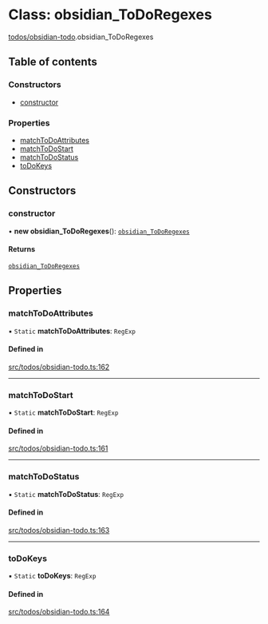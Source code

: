 # Class: obsidian\_ToDoRegexes

[todos/obsidian-todo](../wiki/todos.obsidian-todo).obsidian_ToDoRegexes

## Table of contents

### Constructors

- [constructor](../wiki/todos.obsidian-todo.obsidian_ToDoRegexes#constructor)

### Properties

- [matchToDoAttributes](../wiki/todos.obsidian-todo.obsidian_ToDoRegexes#matchtodoattributes)
- [matchToDoStart](../wiki/todos.obsidian-todo.obsidian_ToDoRegexes#matchtodostart)
- [matchToDoStatus](../wiki/todos.obsidian-todo.obsidian_ToDoRegexes#matchtodostatus)
- [toDoKeys](../wiki/todos.obsidian-todo.obsidian_ToDoRegexes#todokeys)

## Constructors

### constructor

• **new obsidian_ToDoRegexes**(): [`obsidian_ToDoRegexes`](../wiki/todos.obsidian-todo.obsidian_ToDoRegexes)

#### Returns

[`obsidian_ToDoRegexes`](../wiki/todos.obsidian-todo.obsidian_ToDoRegexes)

## Properties

### matchToDoAttributes

▪ `Static` **matchToDoAttributes**: `RegExp`

#### Defined in

[src/todos/obsidian-todo.ts:162](https://github.com/MsgtGreer/ToDoMD/blob/c649f42/src/todos/obsidian-todo.ts#L162)

___

### matchToDoStart

▪ `Static` **matchToDoStart**: `RegExp`

#### Defined in

[src/todos/obsidian-todo.ts:161](https://github.com/MsgtGreer/ToDoMD/blob/c649f42/src/todos/obsidian-todo.ts#L161)

___

### matchToDoStatus

▪ `Static` **matchToDoStatus**: `RegExp`

#### Defined in

[src/todos/obsidian-todo.ts:163](https://github.com/MsgtGreer/ToDoMD/blob/c649f42/src/todos/obsidian-todo.ts#L163)

___

### toDoKeys

▪ `Static` **toDoKeys**: `RegExp`

#### Defined in

[src/todos/obsidian-todo.ts:164](https://github.com/MsgtGreer/ToDoMD/blob/c649f42/src/todos/obsidian-todo.ts#L164)
